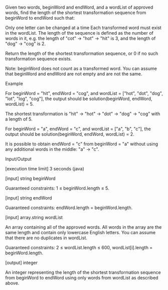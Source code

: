 Given two words, beginWord and endWord, and a wordList of approved words, find the length of the shortest transformation sequence from beginWord to endWord such that:

Only one letter can be changed at a time
Each transformed word must exist in the wordList.
The length of the sequence is defined as the number of words in it, e.g. the length of "cot" -> "hot" -> "hit" is 3, and the length of "dog" -> "cog" is 2.

Return the length of the shortest transformation sequence, or 0 if no such transformation sequence exists.

Note: beginWord does not count as a transformed word. You can assume that beginWord and endWord are not empty and are not the same.

Example

For beginWord = "hit", endWord = "cog", and wordList = ["hot", "dot", "dog", "lot", "log", "cog"], the output should be
solution(beginWord, endWord, wordList) = 5.

The shortest transformation is "hit" -> "hot" -> "dot" -> "dog" -> "cog" with a length of 5.

For beginWord = "a", endWord = "c", and wordList = ["a", "b", "c"], the output should be
solution(beginWord, endWord, wordList) = 2.

It is possible to obtain endWord = "c" from beginWord = "a" without using any additional words in the middle: "a" -> "c".

Input/Output

[execution time limit] 3 seconds (java)

[input] string beginWord

Guaranteed constraints:
1 ≤ beginWord.length ≤ 5.

[input] string endWord

Guaranteed constraints:
endWord.length = beginWord.length.

[input] array.string wordList

An array containing all of the approved words. All words in the array are the same length and contain only lowercase English letters. You can assume that there are no duplicates in wordList.

Guaranteed constraints:
2 ≤ wordList.length ≤ 600,
wordList[i].length = beginWord.length.

[output] integer

An integer representing the length of the shortest transformation sequence from beginWord to endWord using only words from wordList as described above.